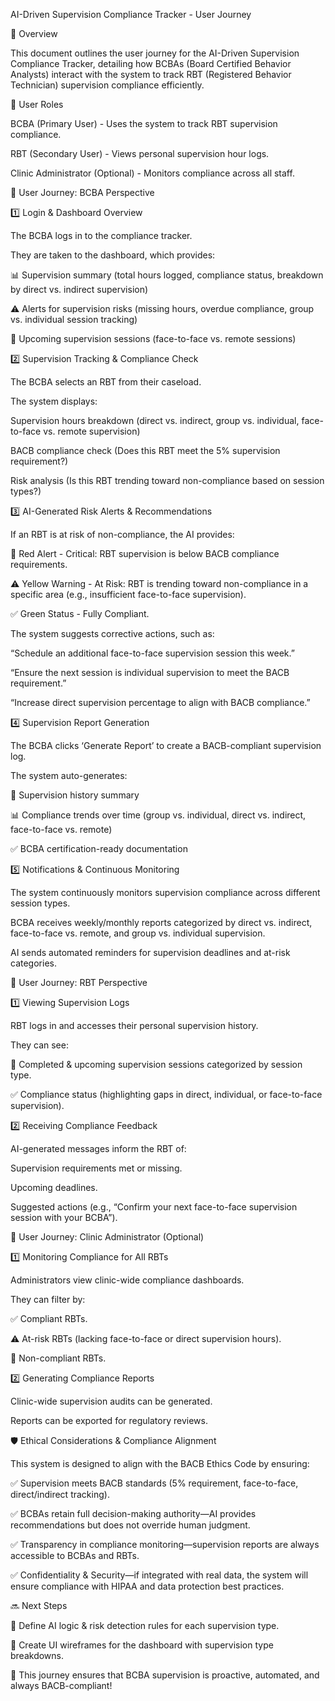 AI-Driven Supervision Compliance Tracker - User Journey

🎯 Overview

This document outlines the user journey for the AI-Driven Supervision Compliance Tracker, detailing how BCBAs (Board Certified Behavior Analysts) interact with the system to track RBT (Registered Behavior Technician) supervision compliance efficiently.

👥 User Roles

BCBA (Primary User) - Uses the system to track RBT supervision compliance.

RBT (Secondary User) - Views personal supervision hour logs.

Clinic Administrator (Optional) - Monitors compliance across all staff.

📌 User Journey: BCBA Perspective

1️⃣ Login & Dashboard Overview

The BCBA logs in to the compliance tracker.

They are taken to the dashboard, which provides:

📊 Supervision summary (total hours logged, compliance status, breakdown by direct vs. indirect supervision)

⚠️ Alerts for supervision risks (missing hours, overdue compliance, group vs. individual session tracking)

📅 Upcoming supervision sessions (face-to-face vs. remote sessions)

2️⃣ Supervision Tracking & Compliance Check

The BCBA selects an RBT from their caseload.

The system displays:

Supervision hours breakdown (direct vs. indirect, group vs. individual, face-to-face vs. remote supervision)

BACB compliance check (Does this RBT meet the 5% supervision requirement?)

Risk analysis (Is this RBT trending toward non-compliance based on session types?)

3️⃣ AI-Generated Risk Alerts & Recommendations

If an RBT is at risk of non-compliance, the AI provides:

🚨 Red Alert - Critical: RBT supervision is below BACB compliance requirements.

⚠️ Yellow Warning - At Risk: RBT is trending toward non-compliance in a specific area (e.g., insufficient face-to-face supervision).

✅ Green Status - Fully Compliant.

The system suggests corrective actions, such as:

“Schedule an additional face-to-face supervision session this week.”

“Ensure the next session is individual supervision to meet the BACB requirement.”

“Increase direct supervision percentage to align with BACB compliance.”

4️⃣ Supervision Report Generation

The BCBA clicks ‘Generate Report’ to create a BACB-compliant supervision log.

The system auto-generates:

📄 Supervision history summary

📊 Compliance trends over time (group vs. individual, direct vs. indirect, face-to-face vs. remote)

✅ BCBA certification-ready documentation

5️⃣ Notifications & Continuous Monitoring

The system continuously monitors supervision compliance across different session types.

BCBA receives weekly/monthly reports categorized by direct vs. indirect, face-to-face vs. remote, and group vs. individual supervision.

AI sends automated reminders for supervision deadlines and at-risk categories.

📌 User Journey: RBT Perspective

1️⃣ Viewing Supervision Logs

RBT logs in and accesses their personal supervision history.

They can see:

📅 Completed & upcoming supervision sessions categorized by session type.

✅ Compliance status (highlighting gaps in direct, individual, or face-to-face supervision).

2️⃣ Receiving Compliance Feedback

AI-generated messages inform the RBT of:

Supervision requirements met or missing.

Upcoming deadlines.

Suggested actions (e.g., “Confirm your next face-to-face supervision session with your BCBA”).

📌 User Journey: Clinic Administrator (Optional)

1️⃣ Monitoring Compliance for All RBTs

Administrators view clinic-wide compliance dashboards.

They can filter by:

✅ Compliant RBTs.

⚠️ At-risk RBTs (lacking face-to-face or direct supervision hours).

🚨 Non-compliant RBTs.

2️⃣ Generating Compliance Reports

Clinic-wide supervision audits can be generated.

Reports can be exported for regulatory reviews.

🛡️ Ethical Considerations & Compliance Alignment

This system is designed to align with the BACB Ethics Code by ensuring:

✅ Supervision meets BACB standards (5% requirement, face-to-face, direct/indirect tracking).

✅ BCBAs retain full decision-making authority—AI provides recommendations but does not override human judgment.

✅ Transparency in compliance monitoring—supervision reports are always accessible to BCBAs and RBTs.

✅ Confidentiality & Security—if integrated with real data, the system will ensure compliance with HIPAA and data protection best practices.

🔜 Next Steps

🔹 Define AI logic & risk detection rules for each supervision type.

🔹 Create UI wireframes for the dashboard with supervision type breakdowns.

🚀 This journey ensures that BCBA supervision is proactive, automated, and always BACB-compliant!

